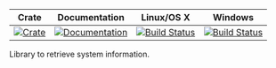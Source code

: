 |Crate|Documentation|Linux/OS X|Windows|
|:---:|:-----------:|:--------:|:-----:|
|[![Crate](https://img.shields.io/crates/v/about-system.svg)](https://crates.io/crates/about-system)|[![Documentation](https://docs.rs/about-system/badge.svg)](https://docs.rs/about-system/)|[![Build Status](https://travis-ci.org/Ereski/about-system.svg?branch=master)](https://travis-ci.org/Ereski/about-system)|[![Build Status](https://ci.appveyor.com/api/projects/status/github/Ereski/about-system?svg=true&branch=master)](https://ci.appveyor.com/project/Ereski/about-system)|

Library to retrieve system information.
